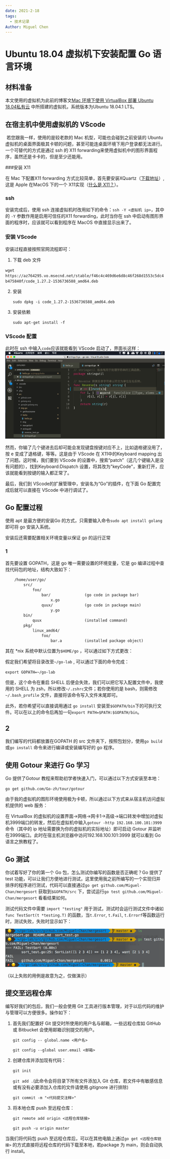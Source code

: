 ```yaml
---
date: 2021-2-18
tags: 
  - 技术记录
Author: Miguel Chen
---
```


# Ubuntu 18.04 虚拟机下安装配置 Go 语言环境

## 材料准备

本文使用的虚拟机为此前的博客文[Mac 环境下使用 VirtualBox 部署 Ubuntu 18.04私有云](https://blog.chenmt.science/2018/09/09/77/) 中所搭建的虚拟机，系统版本为Ubuntu 18.04.1 LTS。

## 在宿主机中使用虚拟机的 VScode

​	若您跟我一样，使用的是较老款的 Mac 机型，可能也会碰到之前安装的 Ubuntu 虚拟机的桌面界面极其卡顿的问题，甚至可能连桌面环境下用户登录都无法进行。一个可替代的方式是通过 ssh 的 X11 forwarding来使用虚拟机中的图形界面程序，虽然还是卡卡的，但是至少还能用。

###安装 X11

在 Mac 下配置X11 forwarding 方式比较简单，首先要安装XQuartz（[下载地址](https://www.xquartz.org/)）, 这是 Apple 在MacOS 下的一个 X11实现（[什么是 X11？](https://zh.wikipedia.org/wiki/X_Window%E7%B3%BB%E7%B5%B1)）。

### ssh

安装完成后，使用 ssh 连接虚拟机时改用如下的命令：`ssh -Y <虚拟机 ip>`，其中的 `-Y` 参数作用是启用可信任的X11 forwarding，此时当你在 ssh 中启动有图形界面的程序时，应该就可以看到程序在 MacOS 中直接显示出来了。

### 安装 VScode

安装过程直接按照官网流程即可：

1.  下载 deb 文件

   `wget https://az764295.vo.msecnd.net/stable/f46c4c469d6e6d8c46f268d1553c5dc4b475840f/code_1.27.2-1536736588_amd64.deb`

2. 安装

   `sudo dpkg -i code_1.27.2-1536736588_amd64.deb`

3. 安装依赖

   `sudo apt-get install -f`

### VScode 配置

此时在 ssh 中输入`code`应该就能看到 VScode 启动了，界面长这样：![1](./screenshoot/13.png)

然而，你输了几个键进去后却可能会发现键盘按键对应不上，比如退格键没用了，按 e 变成了退格键，等等。这是由于 VScode 在 X11中的Keyboard mapping 出了问题。这时候，我们要到 VScode 的设置中，搜索“patch”（这几个键输入是没有问题的），找到Keyboard:Dispatch 设置，将其改为"keyCode"，重新打开，应该就能看到按键的输入都正常了。

最后，我们到 VScode的扩展管理中，安装名为“Go”的插件，在下面 Go 配置完成后就可以直接在 VScode 中进行调试了。

## Go 配置过程

使用 apt 是最方便的安装Go 的方式，只需要输入命令`sudo apt install golang` 即可将 go 安装入系统。

安装后还需要配置相关环境变量以保证 go 的运行正常

### 1

首先要设置 GOPATH，这是 go 唯一需要设置的环境变量，它是 go 编译过程中查找代码包的地址，结构大致如下：

```
    /home/user/go/
        src/
            foo/
                bar/               (go code in package bar)
                    x.go
                quux/              (go code in package main)
                    y.go
        bin/
            quux                   (installed command)
        pkg/
            linux_amd64/
                foo/
                    bar.a          (installed package object)
```

其在 *nix 系统中默认位置为`$HOME/go` ，可以通过如下方式更改：

假定我们希望将目录改至`~/go-lab` , 可以通过下面的命令完成：

`export GOPATH=~/go-lab `

但是，这个命令在重启 SHELL 后便会失效，我们可以把它写入配置文件中，我使用的 SHELL 为 zsh，所以修改`~/.zshrc`文件；若你使用的是 bash，则需修改`~/.bash_profile` 文件，直接将该命令写入文件末尾即可。

此外，若你希望可以直接调用通过 `go install` 安装至`$GOPATH/bin`下的可执行文件。可以在以上的命令后再加一句`export PATH=$PATH:$GOPATH/bin`。

## 2

我们编写的代码都放置在GOPATH 的 src 文件夹下，按照包划分，使用`go build` 或`go install` 命令来进行编译或安装编写好的 go 程序。

## 使用 Gotour 来进行 Go 学习

Go 提供了Gotour 教程来帮助初学者快速入门，可以通过以下方式安装至本地：

`go get github.com/Go-zh/tour/gotour`

 由于我的虚拟机的图形环境使用极为卡顿，所以通过以下方式来从宿主机访问虚拟机提供的 web 服务：

在 VirtualBox 的虚拟机的设置界面->网络->网卡1->高级->端口转发中增加对虚拟机3999端口的转发，然后在虚拟机中输入`gotour -http 192.168.100.101:3999`命令（其中的 ip 地址需要换为你的虚拟机的实际地址）即可启动 Gotour 并监听在3999端口。此时在宿主机浏览器中访问192.168.100.101:3999 就可以看到 Go 语言之旅教程了。

## Go 测试

你试着写好了你的第一个 Go 包，怎么测试你编写的函数是否正确呢？Go 提供了 test 功能，可以让我们方便地进行测试，这里使用我之前所编写的一个实现归并排序的程序进行测试，代码可以直接通过`go get github.com/Miguel-Chan/mergesort` 获取到`$GOPATH/src` 下，尝试运行`go test github.com/Miguel-Chan/mergesort` 看看结果如何。

测试代码文件中需要 `import "testing"` 用于测试，测试时会运行测试文件中诸如`func TestSort(t *testing.T)` 的函数，当`t.Error`, `t.Fail`, `t.Errorf`等函数运行时，测试失败，失败时显示如下：

![2](./screenshoot/14.png)

（以上失败的用例是故意为之，仅做演示）

## 提交至远程仓库

编写好我们的包后，我们一般会使用 Git 工具进行版本管理，对于以后代码的维护与管理可以方便很多。操作如下：

1. 首先我们配置好 Git 提交时所使用的用户名与邮箱，一些远程仓库如 GitHub 或 Bitbucket 会使用邮箱识别提交的用户。

   `git config -- global.name <用户名>
    `

   `git config --global user.email <邮箱>`

2. 创建仓库并添加现有代码：

   `git init`

   `git add .`(此命令会将目录下所有文件添加入 Git 仓库，若文件中有敏感信息或有没有必要添加入仓库的文件请使用.gitignore 进行排除)

   `git commit -m "<代码提交注释>"`

3. 将本地仓库 push 至远程仓库：

   `git remote add origin <远程仓库链接>`

   `git push -u origin master`

当我们将代码包 push 至远程仓库后，可以在其他电脑上通过`go get <远程仓库链接>` 的方式直接将远程仓库的代码下载至本地，若package 为 main，则会自动执行 install。
